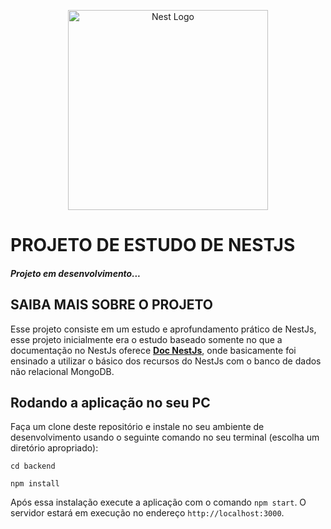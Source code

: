 <p align="center">
  <a href="http://nestjs.com/" target="blank"><img src="https://nestjs.com/img/logo_text.svg" width="320" alt="Nest Logo" /></a>
</p>

# PROJETO DE ESTUDO DE NESTJS

##### Projeto em desenvolvimento...

## SAIBA MAIS SOBRE O PROJETO

Esse projeto consiste em um estudo e aprofundamento prático de NestJs, esse projeto inicialmente era o estudo baseado somente no que a documentação no NestJs oferece **[Doc NestJs](https://docs.nestjs.com/)**, onde basicamente foi ensinado a utilizar o básico dos recursos do NestJs com o banco de dados não relacional MongoDB.
## Rodando a aplicação no seu PC

Faça um clone deste repositório e instale no seu ambiente de desenvolvimento usando o seguinte comando no seu terminal (escolha um diretório apropriado):

```shell
cd backend

npm install
```

Após essa instalação execute a aplicação com o comando `npm start`. O servidor estará em execução no endereço `http://localhost:3000`.
